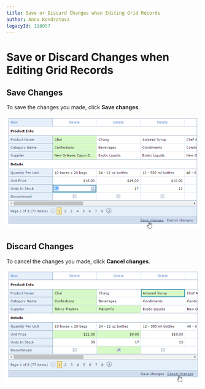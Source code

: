 ```yaml
---
title: Save or Discard Changes when Editing Grid Records
author: Anna Kondratova
legacyId: 118057
---
```

# Save or Discard Changes when Editing Grid Records
## Save Changes
To save the changes you made, click **Save changes**.

![EUD-ASPxVerticalGrid-SaveChanges](../../../images/img126998.png)

## Discard Changes
To cancel the changes you made, click **Cancel changes**.

![EUD-ASPxVerticalGrid-CancelChanges](../../../images/img127023.png)